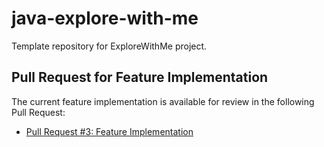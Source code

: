 # java-explore-with-me

Template repository for ExploreWithMe project.

## Pull Request for Feature Implementation

The current feature implementation is available for review in the following Pull Request:
- [Pull Request #3: Feature Implementation](https://github.com/kutanig/java-explore-with-me/pull/3)
